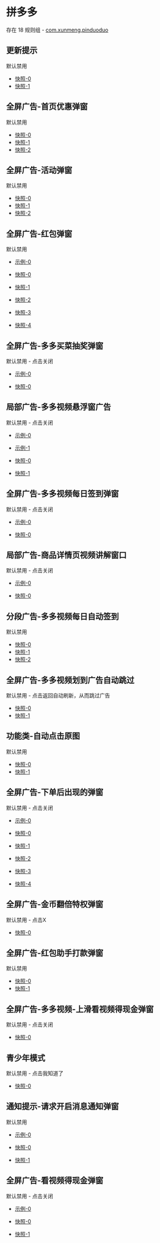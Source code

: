# 拼多多

存在 18 规则组 - [com.xunmeng.pinduoduo](/src/apps/com.xunmeng.pinduoduo.ts)

## 更新提示

默认禁用

- [快照-0](https://i.gkd.li/i/12642017)
- [快照-1](https://i.gkd.li/i/13195645)

## 全屏广告-首页优惠弹窗

默认禁用

- [快照-0](https://i.gkd.li/i/12642015)
- [快照-1](https://i.gkd.li/i/12642019)
- [快照-2](https://i.gkd.li/i/13761182)

## 全屏广告-活动弹窗

默认禁用

- [快照-0](https://i.gkd.li/i/12642032)
- [快照-1](https://i.gkd.li/i/12642038)
- [快照-2](https://i.gkd.li/i/14310581)

## 全屏广告-红包弹窗

默认禁用

- [示例-0](https://m.gkd.li/57941037/f9f73d28-a124-41ba-9781-261a3af281c6)

- [快照-0](https://i.gkd.li/i/12642023)
- [快照-1](https://i.gkd.li/i/13625441)
- [快照-2](https://i.gkd.li/i/13669963)
- [快照-3](https://i.gkd.li/i/13944160)
- [快照-4](https://i.gkd.li/i/14456101)

## 全屏广告-多多买菜抽奖弹窗

默认禁用 - 点击关闭

- [示例-0](https://m.gkd.li/57941037/b6b638d0-9e99-4e4a-89ea-f2539a46cf56)

- [快照-0](https://i.gkd.li/i/12642053)

## 局部广告-多多视频悬浮窗广告

默认禁用 - 点击关闭

- [示例-0](https://m.gkd.li/57941037/bfe9f8d5-2c13-4dbf-a0b3-a8347068afa6)
- [示例-1](https://m.gkd.li/57941037/bfe9f8d5-2c13-4dbf-a0b3-a8347068afa6)

- [快照-0](https://i.gkd.li/i/12642058)
- [快照-1](https://i.gkd.li/i/12642058)

## 全屏广告-多多视频每日签到弹窗

默认禁用 - 点击关闭

- [示例-0](https://m.gkd.li/57941037/29876836-b365-48c0-b129-4560ca193776)

- [快照-0](https://i.gkd.li/i/13804657)

## 局部广告-商品详情页视频讲解窗口

默认禁用 - 点击关闭

- [示例-0](https://m.gkd.li/57941037/560162d0-940d-413a-8f2e-e40c21c976e2)

- [快照-0](https://i.gkd.li/i/14549415)

## 分段广告-多多视频每日自动签到

默认禁用

- [快照-0](https://i.gkd.li/i/13201422)
- [快照-1](https://i.gkd.li/i/13372677)
- [快照-2](https://i.gkd.li/i/13205634)

## 全屏广告-多多视频划到广告自动跳过

默认禁用 - 点击返回自动刷新，从而跳过广告

- [快照-0](https://i.gkd.li/i/13446291)
- [快照-1](https://i.gkd.li/i/13791119)

## 功能类-自动点击原图

默认禁用

- [快照-0](https://i.gkd.li/i/13925378)
- [快照-1](https://i.gkd.li/i/13925380)

## 全屏广告-下单后出现的弹窗

默认禁用 - 点击关闭

- [示例-0](https://m.gkd.li/57941037/abc035bb-0d18-4711-b64c-a5319dd2191d)

- [快照-0](https://i.gkd.li/i/13927594)
- [快照-1](https://i.gkd.li/i/14434154)
- [快照-2](https://i.gkd.li/i/14456017)
- [快照-3](https://i.gkd.li/i/13308175)
- [快照-4](https://i.gkd.li/i/14549422)

## 全屏广告-金币翻倍特权弹窗

默认禁用 - 点击X

- [快照-0](https://i.gkd.li/i/13944165)

## 全屏广告-红包助手打款弹窗

默认禁用

- [快照-0](https://i.gkd.li/i/13972251)
- [快照-1](https://i.gkd.li/i/14341073)

## 全屏广告-多多视频-上滑看视频得现金弹窗

默认禁用 - 点击关闭

- [快照-0](https://i.gkd.li/i/13809053)

## 青少年模式

默认禁用 - 点击我知道了

- [快照-0](https://i.gkd.li/i/13809053)

## 通知提示-请求开启消息通知弹窗

默认禁用

- [示例-0](https://m.gkd.li/57941037/8f376a1e-750f-4677-af82-473f3522b67c)

- [快照-0](https://i.gkd.li/i/14109435)
- [快照-1](https://i.gkd.li/i/14549423)

## 全屏广告-看视频得现金弹窗

默认禁用 - 点击关闭

- [示例-0](https://m.gkd.li/57941037/532b339f-066c-4b35-9ca7-cb3821dcea5f)

- [快照-0](https://i.gkd.li/i/14305741)
- [快照-1](https://i.gkd.li/i/14317199)
